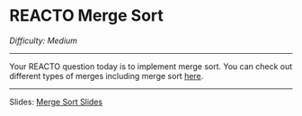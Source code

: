 # REACTO Merge Sort

_Difficulty: Medium_

---

Your REACTO question today is to implement merge sort. You can check out different types of merges including merge sort [here](http://www.cs.usfca.edu/~galles/visualization/ComparisonSort.html).

---

Slides: <a href="http://slides.com/pat310/reacto-3-8-3/">Merge Sort Slides</a>
